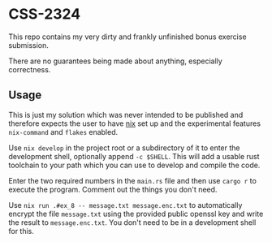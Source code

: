 # CSS-2324

This repo contains my very dirty and frankly unfinished bonus exercise submission.

There are no guarantees being made about anything, especially correctness.

## Usage

This is just my solution which was never intended to be published and therefore expects the user to have [nix](https://nixos.org/download#download-nix) set up and the experimental features `nix-command` and `flakes` enabled.

Use `nix develop` in the project root or a subdirectory of it to enter the development shell, optionally append `-c $SHELL`. This will add a usable rust toolchain to your path which you can use to develop and compile the code.

Enter the two required numbers in the `main.rs` file and then use `cargo r` to execute the program. Comment out the things you don't need.

Use `nix run .#ex_8 -- message.txt message.enc.txt` to automatically encrypt the file `message.txt` using the provided public openssl key and write the result to `message.enc.txt`. You don't need to be in a development shell for this.
